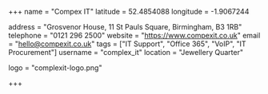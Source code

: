 +++
name = "Compex IT"
latitude = 52.4854088
longitude = -1.9067244

address = "Grosvenor House, 11 St Pauls Square, Birmingham, B3 1RB"
telephone = "0121 296 2500"
website = "https://www.compexit.co.uk"
email = "hello@compexit.co.uk"
tags = ["IT Support", "Office 365", "VoIP", "IT Procurement"]
username = "complex_it"
location = "Jewellery Quarter"

logo = "complexit-logo.png"

+++
